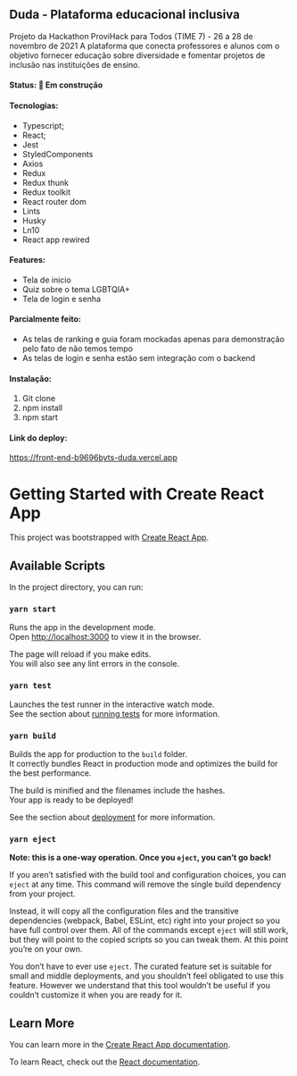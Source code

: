## Duda - Plataforma educacional inclusiva

Projeto da Hackathon ProviHack para Todos (TIME 7) - 26 a 28 de novembro de 2021
A plataforma que conecta professores e alunos com o objetivo fornecer educação sobre diversidade e fomentar projetos de inclusão nas instituições de ensino.


#### Status: 🚧 Em construção 

#### Tecnologias:
- Typescript;
- React;
- Jest
- StyledComponents
- Axios
- Redux
- Redux thunk
- Redux toolkit
- React router dom
- Lints
- Husky
- Ln10
- React app rewired

#### Features:
- Tela de inicio
- Quiz sobre o tema LGBTQIA+
- Tela de login e senha

#### Parcialmente feito:
- As telas de ranking e guia foram mockadas apenas para demonstração pelo fato de não temos tempo
- As telas de login e senha estão sem integração com o backend

#### Instalação:
1) Git clone <link do repo>
2) npm install
3) npm start

#### Link do deploy:
https://front-end-b9696byts-duda.vercel.app

# Getting Started with Create React App

This project was bootstrapped with [Create React App](https://github.com/facebook/create-react-app).

## Available Scripts

In the project directory, you can run:

### `yarn start`

Runs the app in the development mode.\
Open [http://localhost:3000](http://localhost:3000) to view it in the browser.

The page will reload if you make edits.\
You will also see any lint errors in the console.

### `yarn test`

Launches the test runner in the interactive watch mode.\
See the section about [running tests](https://facebook.github.io/create-react-app/docs/running-tests) for more information.

### `yarn build`

Builds the app for production to the `build` folder.\
It correctly bundles React in production mode and optimizes the build for the best performance.

The build is minified and the filenames include the hashes.\
Your app is ready to be deployed!

See the section about [deployment](https://facebook.github.io/create-react-app/docs/deployment) for more information.

### `yarn eject`

**Note: this is a one-way operation. Once you `eject`, you can’t go back!**

If you aren’t satisfied with the build tool and configuration choices, you can `eject` at any time. This command will remove the single build dependency from your project.

Instead, it will copy all the configuration files and the transitive dependencies (webpack, Babel, ESLint, etc) right into your project so you have full control over them. All of the commands except `eject` will still work, but they will point to the copied scripts so you can tweak them. At this point you’re on your own.

You don’t have to ever use `eject`. The curated feature set is suitable for small and middle deployments, and you shouldn’t feel obligated to use this feature. However we understand that this tool wouldn’t be useful if you couldn’t customize it when you are ready for it.

## Learn More

You can learn more in the [Create React App documentation](https://facebook.github.io/create-react-app/docs/getting-started).

To learn React, check out the [React documentation](https://reactjs.org/).
